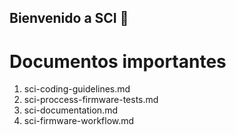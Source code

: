 ## Bienvenido a SCI 👋

# Documentos importantes
1. sci-coding-guidelines.md
2. sci-proccess-firmware-tests.md
3. sci-documentation.md
4. sci-firmware-workflow.md